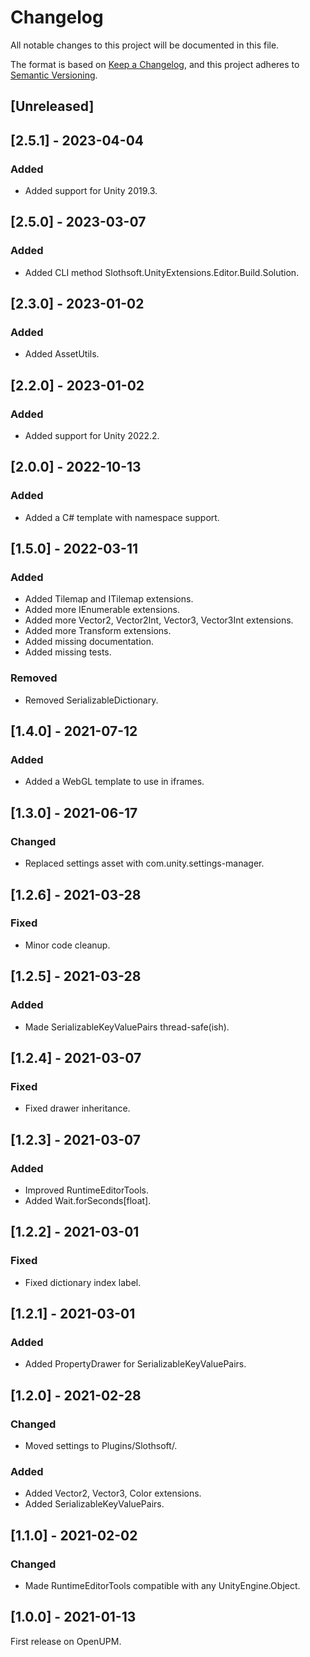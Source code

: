 # Changelog

All notable changes to this project will be documented in this file.

The format is based on [Keep a Changelog](https://keepachangelog.com/en/1.0.0/),
and this project adheres to [Semantic Versioning](https://semver.org/spec/v2.0.0.html).

## [Unreleased]

## [2.5.1] - 2023-04-04

### Added
- Added support for Unity 2019.3.

## [2.5.0] - 2023-03-07

### Added
- Added CLI method Slothsoft.UnityExtensions.Editor.Build.Solution.

## [2.3.0] - 2023-01-02

### Added
- Added AssetUtils.

## [2.2.0] - 2023-01-02

### Added
- Added support for Unity 2022.2.

## [2.0.0] - 2022-10-13

### Added
- Added a C# template with namespace support.

## [1.5.0] - 2022-03-11

### Added
- Added Tilemap and ITilemap extensions.
- Added more IEnumerable extensions.
- Added more Vector2, Vector2Int, Vector3, Vector3Int extensions.
- Added more Transform extensions.
- Added missing documentation.
- Added missing tests.

### Removed
- Removed SerializableDictionary.

## [1.4.0] - 2021-07-12

### Added
- Added a WebGL template to use in iframes.

## [1.3.0] - 2021-06-17

### Changed
- Replaced settings asset with com.unity.settings-manager.

## [1.2.6] - 2021-03-28

### Fixed
- Minor code cleanup.

## [1.2.5] - 2021-03-28

### Added
- Made SerializableKeyValuePairs thread-safe(ish).

## [1.2.4] - 2021-03-07

### Fixed
- Fixed drawer inheritance.

## [1.2.3] - 2021-03-07

### Added
- Improved RuntimeEditorTools.
- Added Wait.forSeconds[float].

## [1.2.2] - 2021-03-01

### Fixed
- Fixed dictionary index label.

## [1.2.1] - 2021-03-01

### Added
- Added PropertyDrawer for SerializableKeyValuePairs.

## [1.2.0] - 2021-02-28

### Changed
- Moved settings to Plugins/Slothsoft/.

### Added
- Added Vector2, Vector3, Color extensions.
- Added SerializableKeyValuePairs.

## [1.1.0] - 2021-02-02

### Changed
- Made RuntimeEditorTools compatible with any UnityEngine.Object.

## [1.0.0] - 2021-01-13
First release on OpenUPM.